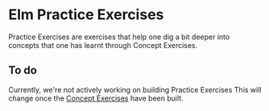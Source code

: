 # Elm Practice Exercises

Practice Exercises are exercises that help one dig a bit deeper into concepts that one has learnt through Concept Exercises.

## To do

Currently, we're not actively working on building Practice Exercises This will change once the [Concept Exercises][exercises-concept] have been built.

[exercises-concept]: ../concept/README.md

